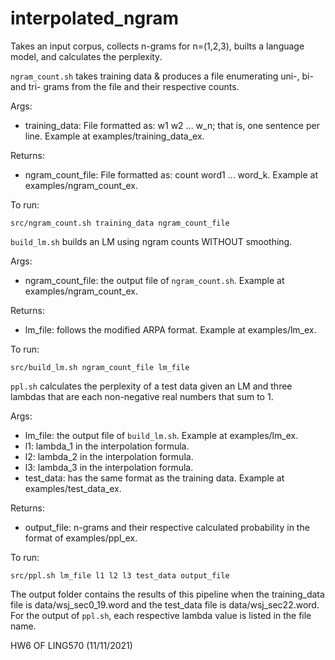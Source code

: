 # interpolated_ngram
Takes an input corpus, collects n-grams for n=(1,2,3), builts a language model, and calculates the perplexity. 

```ngram_count.sh``` takes training data & produces a file enumerating uni-, bi- and tri-
grams from the file and their respective counts. 

Args: 
* training_data: File formatted as: w1 w2 ... w_n; that is, one sentence per line. Example at examples/training_data_ex.

Returns: 
* ngram_count_file: File formatted as: count word1 ... word_k. Example at examples/ngram_count_ex.

To run: 
```
src/ngram_count.sh training_data ngram_count_file
```

```build_lm.sh``` builds an LM using ngram counts WITHOUT smoothing. 

Args: 
* ngram_count_file: the output file of ```ngram_count.sh```. Example at examples/ngram_count_ex.

Returns: 
* lm_file: follows the modified ARPA format. Example at examples/lm_ex.

To run: 
```
src/build_lm.sh ngram_count_file lm_file
```

```ppl.sh``` calculates the perplexity of a test data given an LM and three lambdas that are each non-negative real numbers that sum to 1. 

Args: 
* lm_file: the output file of ```build_lm.sh```. Example at examples/lm_ex.
* l1: lambda_1 in the interpolation formula. 
* l2: lambda_2 in the interpolation formula. 
* l3: lambda_3 in the interpolation formula. 
* test_data: has the same format as the training data. Example at examples/test_data_ex. 

Returns: 
* output_file: n-grams and their respective calculated probability in the format of examples/ppl_ex. 

To run: 
```
src/ppl.sh lm_file l1 l2 l3 test_data output_file
```

The output folder contains the results of this pipeline when the training_data file is data/wsj_sec0_19.word and the test_data file is data/wsj_sec22.word. For the output of ```ppl.sh```, each respective lambda value is listed in the file name. 

HW6 OF LING570 (11/11/2021)